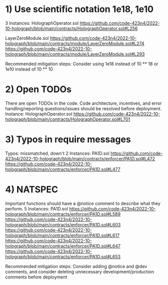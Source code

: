 # 1) Use scientific notation 1e18, 1e10
3 Instances:
HolographOperator.sol
https://github.com/code-423n4/2022-10-holograph/blob/main/contracts/HolographOperator.sol#L256

LayerZeroModule.sol
https://github.com/code-423n4/2022-10-holograph/blob/main/contracts/module/LayerZeroModule.sol#L274
https://github.com/code-423n4/2022-10-holograph/blob/main/contracts/module/LayerZeroModule.sol#L293

Recommended mitigation steps:
Consider using 1e18 instead of 10 ** 18 or 1e10 instead of 10 ** 10


# 2) Open TODOs
There are open TODOs in the code. 
Code architecture, incentives, and error handling/reporting questions/issues should be resolved before deployment.
Instance:
HolographOperator.sol
https://github.com/code-423n4/2022-10-holograph/blob/main/contracts/HolographOperator.sol#L701


# 3) Typos in require messages
Typos: missmatched, down't
2 Instances:
PA1D.sol
https://github.com/code-423n4/2022-10-holograph/blob/main/contracts/enforcer/PA1D.sol#L472
https://github.com/code-423n4/2022-10-holograph/blob/main/contracts/enforcer/PA1D.sol#L477


# 4) NATSPEC
Important functions should have a @notice comment to describe what they perform.
5 Instances:
PA1D.sol
https://github.com/code-423n4/2022-10-holograph/blob/main/contracts/enforcer/PA1D.sol#L589
https://github.com/code-423n4/2022-10-holograph/blob/main/contracts/enforcer/PA1D.sol#L603
https://github.com/code-423n4/2022-10-holograph/blob/main/contracts/enforcer/PA1D.sol#L617
https://github.com/code-423n4/2022-10-holograph/blob/main/contracts/enforcer/PA1D.sol#L647
https://github.com/code-423n4/2022-10-holograph/blob/main/contracts/enforcer/PA1D.sol#L653

Recommended mitigation steps:
Consider adding @notice and @dev comments, and consider deleting unnecessary development/production 
comments before deployment